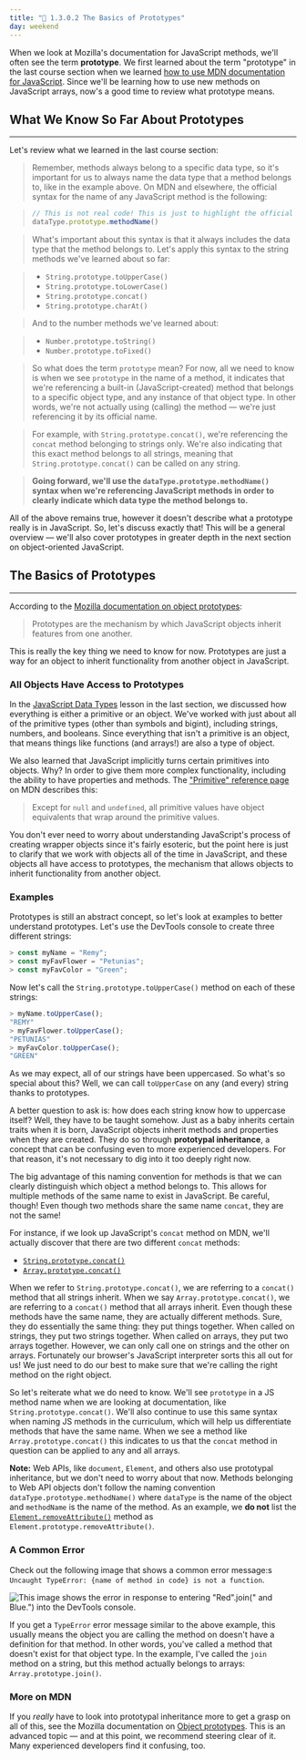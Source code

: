 ```yaml
---
title: "📓 1.3.0.2 The Basics of Prototypes"
day: weekend
---
```


When we look at Mozilla's documentation for JavaScript methods, we'll often see the term **prototype**. We first learned about the term "prototype" in the last course section when we learned [how to use MDN documentation for JavaScript]( https://old.learnhowtoprogram.com/introduction-to-programming/javascript-and-web-browsers/using-mdn-documentation-for-javascript). Since we'll be learning how to use new methods on JavaScript arrays, now's a good time to review what prototype means. 

## What We Know So Far About Prototypes
---

Let's review what we learned in the last course section:

> Remember, methods always belong to a specific data type, so it's important for us to always name the data type that a method belongs to, like in the example above. On MDN and elsewhere, the official syntax for the name of any JavaScript method is the following:

> ```js
> // This is not real code! This is just to highlight the official syntax for naming methods!
> dataType.prototype.methodName()
> ```

> What's important about this syntax is that it always includes the data type that the method belongs to. Let's apply this syntax to the string methods we've learned about so far:

> * `String.prototype.toUpperCase()`
> * `String.prototype.toLowerCase()`
> * `String.prototype.concat()`
> * `String.prototype.charAt()`

> And to the number methods we've learned about:

> * `Number.prototype.toString()`
> * `Number.prototype.toFixed()`

> So what does the term `prototype` mean? For now, all we need to know is when we see `prototype` in the name of a method, it indicates that we're referencing a built-in (JavaScript-created) method that belongs to a specific object type, and any instance of that object type. In other words, we're not actually using (calling) the method — we're just referencing it by its official name. 

> For example, with `String.prototype.concat()`, we're referencing the `concat` method belonging to strings only. We're also indicating that this exact method belongs to all strings, meaning that `String.prototype.concat()` can be called on any string.

> **Going forward, we'll use the `dataType.prototype.methodName()` syntax when we're referencing JavaScript methods in order to clearly indicate which data type the method belongs to.** 

All of the above remains true, however it doesn't describe what a prototype really is in JavaScript. So, let's discuss exactly that! This will be a general overview — we'll also cover prototypes in greater depth in the next section on object-oriented JavaScript.

## The Basics of Prototypes
---

According to the [Mozilla documentation on object prototypes](https://developer.mozilla.org/en-US/docs/Learn/JavaScript/Objects/Object_prototypes):

> Prototypes are the mechanism by which JavaScript objects inherit features from one another.

This is really the key thing we need to know for now. Prototypes are just a way for an object to inherit functionality from another object in JavaScript. 

### All Objects Have Access to Prototypes

In the [JavaScript Data Types]( https://old.learnhowtoprogram.com/introduction-to-programming/javascript-and-web-browsers/javascript-data-types) lesson in the last section, we discussed how everything is either a primitive or an object. We've worked with just about all of the primitive types (other than symbols and bigint), including strings, numbers, and booleans. Since everything that isn't a primitive is an object, that means things like functions (and arrays!) are also a type of object. 

We also learned that JavaScript implicitly turns certain primitives into objects. Why? In order to give them more complex functionality, including the ability to have properties and methods. The ["Primitive" reference page](https://developer.mozilla.org/en-US/docs/Glossary/Primitive#primitive_wrapper_objects_in_javascript) on MDN describes this:

> Except for `null` and `undefined`, all primitive values have object equivalents that wrap around the primitive values.

You don't ever need to worry about understanding JavaScript's process of creating wrapper objects since it's fairly esoteric, but the point here is just to clarify that we work with objects all of the time in JavaScript, and these objects all have access to prototypes, the mechanism that allows objects to inherit functionality from another object.

### Examples

Prototypes is still an abstract concept, so let's look at examples to better understand prototypes. Let's use the DevTools console to create three different strings:

```js
> const myName = "Remy";
> const myFavFlower = "Petunias";
> const myFavColor = "Green";
```

Now let's call the `String.prototype.toUpperCase()` method on each of these strings:

```js
> myName.toUpperCase();
"REMY"
> myFavFlower.toUpperCase();
"PETUNIAS"
> myFavColor.toUpperCase();
"GREEN"
```

As we may expect, all of our strings have been uppercased. So what's so special about this? Well, we can call `toUpperCase` on any (and every) string thanks to prototypes. 

A better question to ask is: how does each string know how to uppercase itself? Well, they have to be taught somehow. Just as a baby inherits certain traits when it is born, JavaScript objects inherit methods and properties when they are created. They do so through **prototypal inheritance**, a concept that can be confusing even to more experienced developers. For that reason, it's not necessary to dig into it too deeply right now.

The big advantage of this naming convention for methods is that we can clearly distinguish which object a method belongs to. This allows for multiple methods of the same name to exist in JavaScript. Be careful, though! Even though two methods share the same name `concat`, they are not the same!

For instance, if we look up JavaScript's `concat` method on MDN, we'll actually discover that there are two different `concat` methods:

* [`String.prototype.concat()`](https://developer.mozilla.org/en-US/docs/Web/JavaScript/Reference/Global_Objects/Array/concat)
* [`Array.prototype.concat()`](https://developer.mozilla.org/en-US/docs/Web/JavaScript/Reference/Global_Objects/String/concat)

When we refer to `String.prototype.concat()`, we are referring to a `concat()` method that all strings inherit. When we say `Array.prototype.concat()`, we are referring to a `concat()` method that all arrays inherit. Even though these methods have the same name, they are actually different methods. Sure, they do essentially the same thing: they put things together. When called on strings, they put two strings together. When called on arrays, they put two arrays together. However, we can only call one on strings and the other on arrays. Fortunately our browser's JavaScript interpreter sorts this all out for us! We just need to do our best to make sure that we're calling the right method on the right object.

So let's reiterate what we do need to know. We'll see `prototype` in a JS method name when we are looking at documentation, like `String.prototype.concat()`. We'll also continue to use this same syntax when naming JS methods in the curriculum, which will help us differentiate methods that have the same name. When we see a method like `Array.prototype.concat()` this indicates to us that the `concat` method in question can be applied to any and all arrays. 

**Note:** Web APIs, like `document`, `Element`, and others also use prototypal inheritance, but we don't need to worry about that now. Methods belonging to Web API objects don't follow the naming convention `dataType.prototype.methodName()` where `dataType` is the name of the object and `methodName` is the name of the method. As an example, we **do not** list the [`Element.removeAttribute()`](https://developer.mozilla.org/en-US/docs/Web/API/Element/removeAttribute) method as `Element.prototype.removeAttribute()`.

### A Common Error

Check out the following image that shows a common error message:s `Uncaught TypeError: {name of method in code} is not a function`.

![This image shows the error in response to entering `"Red".join(" and Blue.")` into the DevTools console.](https://learnhowtoprogram.s3.us-west-2.amazonaws.com/INTRO/week3-branching-looping-arrays/error-method-does-not-exist.png)

If you get a `TypeError` error message similar to the above example, this usually means the object you are calling the method on doesn't have a definition for that method. In other words, you've called a method that doesn't exist for that object type. In the example, I've called the `join` method on a string, but this method actually belongs to arrays: `Array.prototype.join()`.  

### More on MDN

If you _really_ have to look into prototypal inheritance more to get a grasp on all of this, see the Mozilla documentation on [Object prototypes](https://developer.mozilla.org/en-US/docs/Learn/JavaScript/Objects/Object_prototypes). This is an advanced topic — and at this point, we recommend steering clear of it. Many experienced developers find it confusing, too. 

